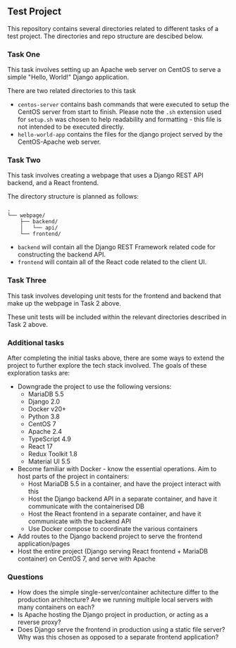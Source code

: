 ## Test Project

This repository contains several directories related to different tasks of a test project. The directories and repo structure are descibed below.

### Task One

This task involves setting up an Apache web server on CentOS to serve a simple "Hello, World!" Django application.

There are two related directories to this task

- `centos-server` contains bash commands that were executed to setup the CentOS server from start to finish. Please note the `.sh` extension used for `setup.sh` was chosen to help readability and formatting - this file is not intended to be executed directly.
- `hello-world-app` contains the files for the django project served by the CentOS-Apache web server.

### Task Two

This task involves creating a webpage that uses a Django REST API backend, and a React frontend.

The directory structure is planned as follows:

```
.
└── webpage/
    ├── backend/
    │   └── api/
    └── frontend/

```

- `backend` will contain all the Django REST Framework related code for constructing the backend API.
- `frontend` will contain all of the React code related to the client UI.

### Task Three

This task involves developing unit tests for the frontend and backend that make up the webpage in Task 2 above.

These unit tests will be included within the relevant directories described in Task 2 above.


### Additional tasks

After completing the initial tasks above, there are some ways to extend the project to further explore the tech stack involved. The goals of these exploration tasks are:
- Downgrade the project to use the following versions:
    - MariaDB 5.5
    - Django 2.0
    - Docker v20+
    - Python 3.8
    - CentOS 7
    - Apache 2.4
    - TypeScript 4.9
    - React 17
    - Redux Toolkit 1.8
    - Material UI 5.5
- Become familiar with Docker - know the essential operations. Aim to host parts of the project in containers:
    - Host MariaDB 5.5 in a container, and have the project interact with this
    - Host the Django backend API in a separate container, and have it communicate with the containerised DB
    - Host the React frontend in a separate container, and have it communicate with the backend API
    - Use Docker compose to coordinate the various containers
- Add routes to the Django backend project to serve the frontend application/pages
- Host the entire project (Django serving React frontend + MariaDB container) on CentOS 7, and serve with Apache

### Questions

- How does the simple single-server/container achitecture differ to the production architecture? Are we running multiple local servers with many containers on each?
- Is Apache hosting the Django project in production, or acting as a reverse proxy?
- Does Django serve the frontend in production using a static file server? Why was this chosen as opposed to a separate frontend application?
